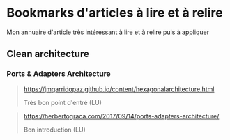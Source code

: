 # Bookmarks d'articles à lire et à relire

Mon annuaire d'article très intéressant à lire et à relire puis à appliquer

## Clean architecture

### Ports & Adapters Architecture

> <https://jmgarridopaz.github.io/content/hexagonalarchitecture.html>
>
> Très bon point d'entré (LU)

> <https://herbertograca.com/2017/09/14/ports-adapters-architecture/>
>
> Bon introduction (LU)

